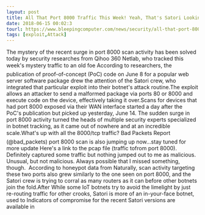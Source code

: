 ```yaml
---
layout: post
title: All That Port 8000 Traffic This Week! Yeah, That's Satori Looking for New Bots
date: 2018-06-15 00:02:3
tourl: https://www.bleepingcomputer.com/news/security/all-that-port-8000-traffic-this-week-yeah-thats-satori-looking-for-new-bots/
tags: [exploit,Attack]
---
```

The mystery of the recent surge in port 8000 scan activity has been solved today by security researches from Qihoo 360 Netlab, who tracked this week's mystery traffic to an old foe According to researchers, the publication of proof-of-concept (PoC) code on June 8 for a popular web server software package drew the attention of the Satori crew, who integrated that particular exploit into their botnet's attack routine.The exploit allows an attacker to send a malformed package via ports 80 or 8000 and execute code on the device, effectively taking it over.Scans for devices that had port 8000 exposed via their WAN interface started a day after the PoC's publication but picked up yesterday, June 14. The sudden surge in port 8000 activity turned the heads of multiple security experts specialized in botnet tracking, as it came out of nowhere and at an incredible scale.What's up with all the 8000/tcp traffic? Bad Packets Report (@bad_packets) port 8000 scan is also jumping up now...stay tuned for more update Here's a link to the pcap file (traffic tofrom port 8000). Definitely captured some traffic but nothing jumped out to me as malicious. Unusual, but not malicious. Always possible that I missed something, though.  According to honeypot data from Naturally, scan activity targeting these two ports also grew similarly to the one seen on port 8000, and the Satori crew is trying to corral as many routers as it can before other botnets join the fold.After While some IoT botnets try to avoid the limelight by just re-routing traffic for other crooks, Satori is more of an in-your-face botnet, used to Indicators of compromise for the recent Satori versions are available in 